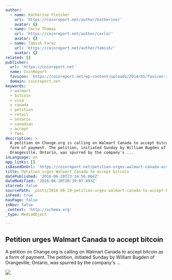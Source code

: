 ```yaml
---
author:
  - name: Katherine Fletcher
    url: 'https://coinreport.net/author/katherine/'
    avatar: {}
  - name: Carlo Thomas
    url: 'https://coinreport.net/author/carlo/'
    avatar: {}
  - name: Tabish Faraz
    url: 'https://coinreport.net/author/tabish/'
    avatar: {}
related: []
publisher:
  url: 'https://coinreport.net'
  name: CoinReport
  favicon: 'https://coinreport.net/wp-content/uploads/2014/01/favicon-2.ico'
  domain: coinreport.net
keywords:
  - walmart
  - bitcoin
  - visa
  - canada
  - petition
  - retail
  - ontario
  - canadian
  - accept
  - fees
description: >-
  A petition on Change.org is calling on Walmart Canada to accept bitcoin as a
  form of payment. The petition, initiated Sunday by William Bugden of
  Orangeville, Ontario, was spurred by the company's ...
inLanguage: en
app_links: []
isBasedOnUrl: 'https://coinreport.net/petition-urges-walmart-canada-accept-bitcoin/'
title: Petition urges Walmart Canada to accept bitcoin
datePublished: '2016-06-20T23:34:56.864Z'
dateModified: '2016-06-20T20:39:07.493Z'
starred: false
sourcePath: _posts/2016-06-20-petition-urges-walmart-canada-to-accept-bitcoin.md
inFeed: true
hasPage: false
inNav: false
_context: 'http://schema.org'
_type: MediaObject

---
```

<article style=""><h1>Petition urges Walmart Canada to accept bitcoin</h1><p>A petition on Change.org is calling on Walmart Canada to accept bitcoin as a form of payment. The petition, initiated Sunday by William Bugden of Orangeville, Ontario, was spurred by the company's ...</p><img src="https://coinreport.net/wp-content/uploads/2016/06/WalmartRichmondHill-150x150.jpg" /></article>